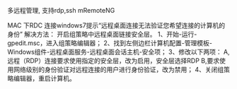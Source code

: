多远程管理, 支持rdp,ssh   mRemoteNG 

MAC 下RDC 连接windows7提示“远程桌面连接无法验证您希望连接的计算机的身份” 
解决方法：
开启组策略中远程桌面链接安全层。
1、开始-运行-gpedit.msc，进入组策略编辑器；
2、找到左侧边栏计算机配置-管理模板-Windows组件-远程桌面服务-远程桌面会话主机-安全项；
3、修改以下两项：
    A,远程（RDP）连接要求使用指定的安全层，改为启用，安全层选择RDP
    B,要求使用网络级别的身份验证对远程连接的用户进行身份验证，改为禁用；
4、关闭组策略编辑器，重启计算机。